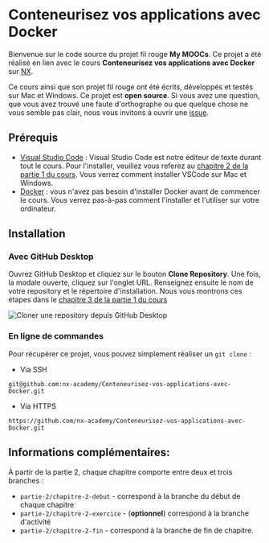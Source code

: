 # Conteneurisez vos applications avec Docker

Bienvenue sur le code source du projet fil rouge **My MOOCs**. Ce projet a été réalisé en lien avec le cours **Conteneurisez vos applications avec Docker** sur [NX](https://nx.academy).

Ce cours ainsi que son projet fil rouge ont été écrits, développés et testés sur Mac et Windows. Ce projet est **open source**. Si vous avez une question, que vous avez trouvé une faute d'orthographe ou que quelque chose ne vous semble pas clair, nous vous invitons à ouvrir une [issue](https://github.com/nx-academy/Conteneurisez-vos-applications-avec-Docker/issues/new).

## Prérequis

- [Visual Studio Code](https://code.visualstudio.com/) : Visual Studio Code est notre éditeur de texte durant tout le cours. Pour l'installer, veuillez vous referez au [chapitre 2 de la partie 1 du cours](https://next-level22.teachable.com/courses/conteneurisez-vos-applications-avec-docker/lectures/46735051). Vous verrez comment installer VSCode sur Mac et Windows.
- [Docker](https://www.docker.com/) : vous n'avez pas besoin d'installer Docker avant de commencer le cours. Vous verrez pas-à-pas comment l'installer et l'utiliser sur votre ordinateur.


## Installation

### Avec GitHub Desktop

Ouvrez GitHub Desktop et cliquez sur le bouton **Clone Repository**. Une fois, la modale ouverte, cliquez sur l'onglet URL. Renseignez ensuite le nom de votre repository et le répertoire d'installation. Nous vous montrons ces étapes dans le [chapitre 3 de la partie 1 du cours](https://next-level22.teachable.com/courses/conteneurisez-vos-applications-avec-docker/lectures/46735288)

<img src="./github-desktop.png" alt="Cloner une repository depuis GitHub Desktop" />

### En ligne de commandes

Pour récupérer ce projet, vous pouvez simplement réaliser un `git clone` :

- Via SSH
```
git@github.com:nx-academy/Conteneurisez-vos-applications-avec-Docker.git
```

- Via HTTPS
```
https://github.com/nx-academy/Conteneurisez-vos-applications-avec-Docker.git
```

## Informations complémentaires:

À partir de la partie 2, chaque chapitre comporte entre deux et trois branches :
- `partie-2/chapitre-2-debut` - correspond à la branche du début de chaque chapitre
- `partie-2/chapitre-2-exercice` - (**optionnel**) correspond à la branche d'activité
- `partie-2/chapitre-2-fin` - correspond à la branche de fin de chapitre.

